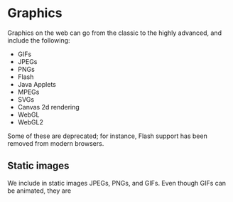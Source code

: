 # Graphics

Graphics on the web can go from the classic to the highly advanced, and include the following:

- GIFs
- JPEGs
- PNGs
- Flash
- Java Applets
- MPEGs
- SVGs
- Canvas 2d rendering
- WebGL
- WebGL2

Some of these are deprecated; for instance, Flash support has been removed from modern browsers.

## Static images

We include in static images JPEGs, PNGs, and GIFs. Even though GIFs can be animated, they are

